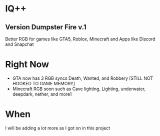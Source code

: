 # IQ++ 
## Version Dumpster Fire v.1
Better RGB for games like GTA5, Roblox, Minecraft and Apps like Discord and Snapchat

# Right Now
- GTA now has 3 RGB syncs Death, Wanted, and Robbery [STILL NOT HOOKED TO GAME MEMORY]
- Minecraft RGB soon such as Cave lighting, Lighting, underwater, deepdark, nether, and more1
# When
I will be adding a lot more as I got on in this project
